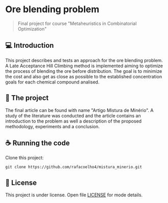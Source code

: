 # Ore blending problem

> Final project for course "Metaheuristics in Combinatorial Optimization"

## 💻 Introduction

This project describes and tests an approach for the ore blending problem. A Late Acceptance Hill Climbing method is implemented aiming to optimize the process of blending the ore before distribution. The goal is to minimize the cost and also get as close as possible to the established concentration goals for each chemical compound analised. 

## 🚀 The project

The final article can be found with name "Artigo Mistura de Minério". A study of the literature was conducted and the article contains an introduction to the problem as well a description of the proposed methodology, experiments and a conclusion.

## ☕ Running the code

Clone this project:

```
git clone https://github.com/rafacoelho4/mistura_minerio.git
```

## 📝 License

This project is under license. Open file [LICENSE](LICENSE.md) for mode details.
